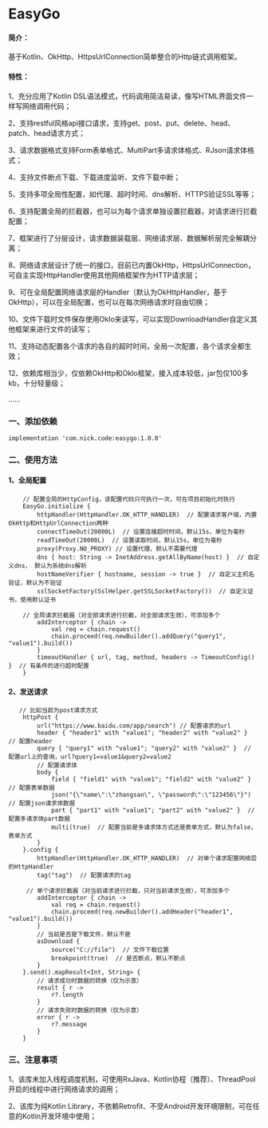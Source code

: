 # EasyGo
#### 简介：
基于Kotlin、OkHttp、HttpsUrlConnection简单整合的Http链式调用框架。
#### 特性：
1、充分应用了Kotlin DSL语法模式，代码调用简洁易读，像写HTML界面文件一样写网络调用代码；

2、支持restful风格api接口请求，支持get、post、put、delete、head、patch、head请求方式；

3、请求数据格式支持Form表单格式、MultiPart多请求体格式、RJson请求体格式；

4、支持文件断点下载、下载进度监听、文件下载中断；

5、支持多项全局性配置，如代理、超时时间、dns解析、HTTPS验证SSL等等；

6、支持配置全局的拦截器，也可以为每个请求单独设置拦截器，对请求进行拦截配置；

7、框架进行了分层设计，请求数据装载层、网络请求层、数据解析层完全解耦分离；

8、网络请求层设计了统一的接口，目前已内置OkHttp，HttpsUrlConnection，可自主实现HttpHandler使用其他网络框架作为HTTP请求层；

9、可在全局配置网络请求层的Handler（默认为OkHttpHandler，基于OkHttp），可以在全局配置，也可以在每次网络请求时自由切换；

10、文件下载时文件保存使用OkIo来读写，可以实现DownloadHandler自定义其他框架来进行文件的读写；

11、支持动态配置各个请求的各自的超时时间，全局一次配置，各个请求全都生效；

12、依赖库相当少，仅依赖OkHttp和OkIo框架，接入成本较低，jar包仅100多kb，十分轻量级；

......

### 一、添加依赖 
```
implementation 'com.nick.code:easygo:1.0.0'
```
### 二、使用方法
#### 1、全局配置
```
    // 配置全局的HttpConfig，该配置代码只可执行一次，可在项目初始化时执行
    EasyGo.initialize {
        httpHandler(HttpHandler.OK_HTTP_HANDLER)  // 配置请求客户端，内置OkHttp和HttpUrlConnection两种
        connectTimeOut(20000L)  // 设置连接超时时间，默认15s，单位为毫秒
        readTimeOut(20000L)  // 设置读取时间，默认15s，单位为毫秒
        proxy(Proxy.NO_PROXY) // 设置代理，默认不需要代理
        dns { host: String -> InetAddress.getAllByName(host) }  // 自定义dns， 默认为系统dns解析
        hostNameVerifier { hostname, session -> true }  // 自定义主机名验证，默认为不验证
        sslSocketFactory(SslHelper.getSSLSocketFactory())  // 自定义证书，使用默认证书
		
	// 全局请求拦截器（对全部请求进行拦截，对全部请求生效），可添加多个
        addInterceptor { chain ->
            val req = chain.request()
            chain.proceed(req.newBuilder().addQuery("query1", "value1").build())
        }
        timeoutHandler { url, tag, method, headers -> TimeoutConfig() }  // 有条件的进行超时配置
    }
```
#### 2、发送请求		
```
   // 比如当前为post请求方式
    httpPost {
        url("https://www.baidu.com/app/search") // 配置请求的url
        header { "header1" with "value1"; "header2" with "value2" }  // 配置header
        query { "query1" with "value1"; "query2" with "value2" }  // 配置url上的查询，url?query1=value1&query2=value2
        // 配置请求体
        body {
            field { "field1" with "value1"; "field2" with "value2" }  // 配置表单数据
            json("{\"name\":\"zhangsan\", \"password\":\"123456\"}")  // 配置json请求体数据
            part { "part1" with "value1"; "part2" with "value2" }  // 配置多请求体part数据
            multi(true)  // 配置当前是多请求体方式还是表单方式，默认为false，表单方式
        }
    }.config {
        httpHandler(HttpHandler.OK_HTTP_HANDLER)  // 对单个请求配置网络层的HttpHandler
        tag("tag")  // 配置请求的tag
		
	 // 单个请求拦截器（对当前请求进行拦截，只对当前请求生效），可添加多个
        addInterceptor { chain ->
            val req = chain.request()
            chain.proceed(req.newBuilder().addHeader("header1", "value1").build())
        }
        // 当前是否是下载文件，默认不是
        asDownload {
            source("C://file")  // 文件下载位置
            breakpoint(true)  // 是否断点，默认不断点
        }
    }.send().mapResult<Int, String> {
        // 请求成功时数据的转换（仅为示意）
        result { r ->
            r?.length
        }
        // 请求失败时数据的转换（仅为示意）
        error { r ->
            r?.message
        }
    }
```
### 三、注意事项
1、该库未加入线程调度机制，可使用RxJava、Kotlin协程（推荐）、ThreadPool开启的线程中进行网络请求的调用；

2、该库为纯Kotlin Library，不依赖Retrofit、不受Android开发环境限制，可在任意的Kotlin开发环境中使用；
